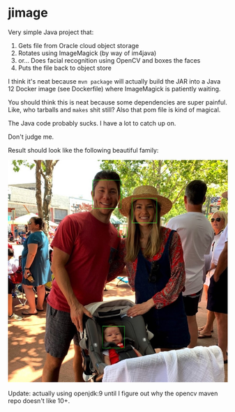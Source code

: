# jimage

Very simple Java project that:

1. Gets file from Oracle cloud object storage
2. Rotates using ImageMagick (by way of im4java)
3. or... Does facial recognition using OpenCV and boxes the faces
4. Puts the file back to object store

I think it's neat because `mvn package` will actually build the JAR into a
Java 12 Docker image (see Dockerfile) where ImageMagick is patiently waiting.

You should think this is neat because some dependencies are super painful. 
Like, who tarballs and `makes` shit still? Also that pom file is kind of magical.

The Java code probably sucks. I have a lot to catch up on.

Don't judge me. 

Result should look like the following beautiful family:

![The Result](https://raw.githubusercontent.com/carimura/jimage/master/result.jpg)


Update: actually using openjdk:9 until I figure out why the opencv maven repo 
doesn't like 10+.

